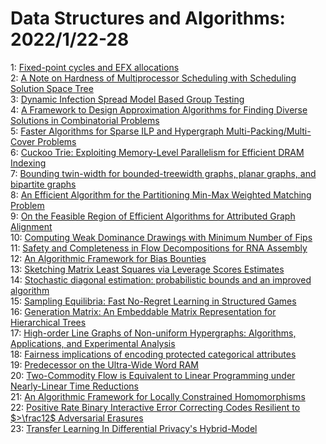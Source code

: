 # Data Structures and Algorithms: 2022/1/22-28  
1: [Fixed-point cycles and EFX allocations](https://doi.org/10.48550/arXiv.2201.08753)  
2: [A Note on Hardness of Multiprocessor Scheduling with Scheduling Solution  Space Tree](https://doi.org/10.48550/arXiv.2201.08788)  
3: [Dynamic Infection Spread Model Based Group Testing](https://doi.org/10.48550/arXiv.2201.08839)  
4: [A Framework to Design Approximation Algorithms for Finding Diverse  Solutions in Combinatorial Problems](https://doi.org/10.48550/arXiv.2201.08940)  
5: [Faster Algorithms for Sparse ILP and Hypergraph  Multi-Packing/Multi-Cover Problems](https://doi.org/10.48550/arXiv.2201.08988)  
6: [Cuckoo Trie: Exploiting Memory-Level Parallelism for Efficient DRAM  Indexing](https://doi.org/10.48550/arXiv.2201.09331)  
7: [Bounding twin-width for bounded-treewidth graphs, planar graphs, and  bipartite graphs](https://doi.org/10.48550/arXiv.2201.09749)  
8: [An Efficient Algorithm for the Partitioning Min-Max Weighted Matching  Problem](https://doi.org/10.48550/arXiv.2201.10049)  
9: [On the Feasible Region of Efficient Algorithms for Attributed Graph  Alignment](https://doi.org/10.48550/arXiv.2201.10106)  
10: [Computing Weak Dominance Drawings with Minimum Number of Fips](https://doi.org/10.48550/arXiv.2201.10201)  
11: [Safety and Completeness in Flow Decompositions for RNA Assembly](https://doi.org/10.48550/arXiv.2201.10372)  
12: [An Algorithmic Framework for Bias Bounties](https://doi.org/10.48550/arXiv.2201.10408)  
13: [Sketching Matrix Least Squares via Leverage Scores Estimates](https://doi.org/10.48550/arXiv.2201.10638)  
14: [Stochastic diagonal estimation: probabilistic bounds and an improved  algorithm](https://doi.org/10.48550/arXiv.2201.10684)  
15: [Sampling Equilibria: Fast No-Regret Learning in Structured Games](https://doi.org/10.48550/arXiv.2201.10758)  
16: [Generation Matrix: An Embeddable Matrix Representation for Hierarchical  Trees](https://doi.org/10.48550/arXiv.2201.11297)  
17: [High-order Line Graphs of Non-uniform Hypergraphs: Algorithms,  Applications, and Experimental Analysis](https://doi.org/10.48550/arXiv.2201.11326)  
18: [Fairness implications of encoding protected categorical attributes](https://doi.org/10.48550/arXiv.2201.11358)  
19: [Predecessor on the Ultra-Wide Word RAM](https://doi.org/10.48550/arXiv.2201.11550)  
20: [Two-Commodity Flow is Equivalent to Linear Programming under  Nearly-Linear Time Reductions](https://doi.org/10.48550/arXiv.2201.11587)  
21: [An Algorithmic Framework for Locally Constrained Homomorphisms](https://doi.org/10.48550/arXiv.2201.11731)  
22: [Positive Rate Binary Interactive Error Correcting Codes Resilient to  $>\frac12$ Adversarial Erasures](https://doi.org/10.48550/arXiv.2201.11929)  
23: [Transfer Learning In Differential Privacy's Hybrid-Model](https://doi.org/10.48550/arXiv.2201.12018)  